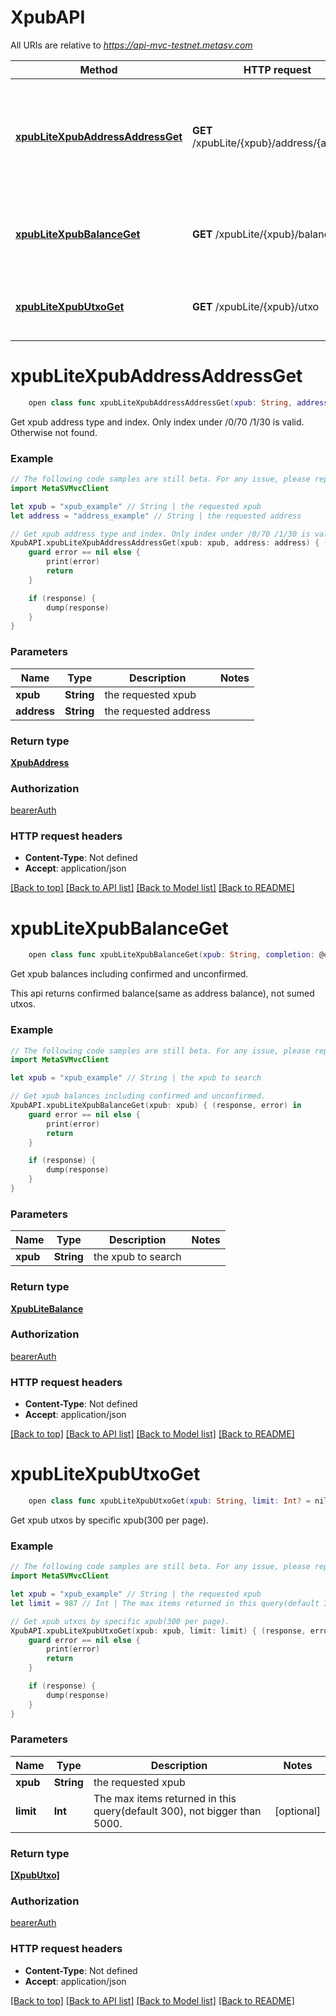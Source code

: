 # XpubAPI

All URIs are relative to *https://api-mvc-testnet.metasv.com*

Method | HTTP request | Description
------------- | ------------- | -------------
[**xpubLiteXpubAddressAddressGet**](XpubAPI.md#xpublitexpubaddressaddressget) | **GET** /xpubLite/{xpub}/address/{address} | Get xpub address type and index. Only index under /0/70 /1/30 is valid. Otherwise not found.
[**xpubLiteXpubBalanceGet**](XpubAPI.md#xpublitexpubbalanceget) | **GET** /xpubLite/{xpub}/balance | Get xpub balances including confirmed and unconfirmed.
[**xpubLiteXpubUtxoGet**](XpubAPI.md#xpublitexpubutxoget) | **GET** /xpubLite/{xpub}/utxo | Get xpub utxos by specific xpub(300 per page).


# **xpubLiteXpubAddressAddressGet**
```swift
    open class func xpubLiteXpubAddressAddressGet(xpub: String, address: String, completion: @escaping (_ data: XpubAddress?, _ error: Error?) -> Void)
```

Get xpub address type and index. Only index under /0/70 /1/30 is valid. Otherwise not found.

### Example 
```swift
// The following code samples are still beta. For any issue, please report via http://github.com/OpenAPITools/openapi-generator/issues/new
import MetaSVMvcClient

let xpub = "xpub_example" // String | the requested xpub
let address = "address_example" // String | the requested address

// Get xpub address type and index. Only index under /0/70 /1/30 is valid. Otherwise not found.
XpubAPI.xpubLiteXpubAddressAddressGet(xpub: xpub, address: address) { (response, error) in
    guard error == nil else {
        print(error)
        return
    }

    if (response) {
        dump(response)
    }
}
```

### Parameters

Name | Type | Description  | Notes
------------- | ------------- | ------------- | -------------
 **xpub** | **String** | the requested xpub | 
 **address** | **String** | the requested address | 

### Return type

[**XpubAddress**](XpubAddress.md)

### Authorization

[bearerAuth](../README.md#bearerAuth)

### HTTP request headers

 - **Content-Type**: Not defined
 - **Accept**: application/json

[[Back to top]](#) [[Back to API list]](../README.md#documentation-for-api-endpoints) [[Back to Model list]](../README.md#documentation-for-models) [[Back to README]](../README.md)

# **xpubLiteXpubBalanceGet**
```swift
    open class func xpubLiteXpubBalanceGet(xpub: String, completion: @escaping (_ data: XpubLiteBalance?, _ error: Error?) -> Void)
```

Get xpub balances including confirmed and unconfirmed.

This api returns confirmed balance(same as address balance), not sumed utxos.

### Example 
```swift
// The following code samples are still beta. For any issue, please report via http://github.com/OpenAPITools/openapi-generator/issues/new
import MetaSVMvcClient

let xpub = "xpub_example" // String | the xpub to search

// Get xpub balances including confirmed and unconfirmed.
XpubAPI.xpubLiteXpubBalanceGet(xpub: xpub) { (response, error) in
    guard error == nil else {
        print(error)
        return
    }

    if (response) {
        dump(response)
    }
}
```

### Parameters

Name | Type | Description  | Notes
------------- | ------------- | ------------- | -------------
 **xpub** | **String** | the xpub to search | 

### Return type

[**XpubLiteBalance**](XpubLiteBalance.md)

### Authorization

[bearerAuth](../README.md#bearerAuth)

### HTTP request headers

 - **Content-Type**: Not defined
 - **Accept**: application/json

[[Back to top]](#) [[Back to API list]](../README.md#documentation-for-api-endpoints) [[Back to Model list]](../README.md#documentation-for-models) [[Back to README]](../README.md)

# **xpubLiteXpubUtxoGet**
```swift
    open class func xpubLiteXpubUtxoGet(xpub: String, limit: Int? = nil, completion: @escaping (_ data: [XpubUtxo]?, _ error: Error?) -> Void)
```

Get xpub utxos by specific xpub(300 per page).

### Example 
```swift
// The following code samples are still beta. For any issue, please report via http://github.com/OpenAPITools/openapi-generator/issues/new
import MetaSVMvcClient

let xpub = "xpub_example" // String | the requested xpub
let limit = 987 // Int | The max items returned in this query(default 300), not bigger than 5000. (optional)

// Get xpub utxos by specific xpub(300 per page).
XpubAPI.xpubLiteXpubUtxoGet(xpub: xpub, limit: limit) { (response, error) in
    guard error == nil else {
        print(error)
        return
    }

    if (response) {
        dump(response)
    }
}
```

### Parameters

Name | Type | Description  | Notes
------------- | ------------- | ------------- | -------------
 **xpub** | **String** | the requested xpub | 
 **limit** | **Int** | The max items returned in this query(default 300), not bigger than 5000. | [optional] 

### Return type

[**[XpubUtxo]**](XpubUtxo.md)

### Authorization

[bearerAuth](../README.md#bearerAuth)

### HTTP request headers

 - **Content-Type**: Not defined
 - **Accept**: application/json

[[Back to top]](#) [[Back to API list]](../README.md#documentation-for-api-endpoints) [[Back to Model list]](../README.md#documentation-for-models) [[Back to README]](../README.md)

